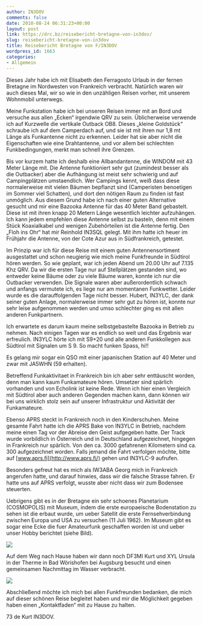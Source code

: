 ```yaml
---
author: IN3DOV
comments: false
date: 2010-08-24 06:31:23+00:00
layout: post
link: https://drc.bz/reisebericht-bretagne-von-in3dov/
slug: reisebericht-bretagne-von-in3dov
title: Reisebericht Bretagne von F/IN3DOV
wordpress_id: 1663
categories:
- Allgemein
---
```


Dieses Jahr habe ich mit Elisabeth den Ferragosto Urlaub in der fernen Bretagne im Nordwesten von Frankreich verbracht. Natürlich waren wir auch dieses Mal, wir so wie in den unzähligen Reisen vorher, mit unserem Wohnmobil unterwegs.

Meine Funkstation habe ich bei unseren Reisen immer mit an Bord und versuche aus allen „Ecken“ irgendwie QRV zu sein. Üblicherweise verwende ich auf Kurzwelle die vertikale Outback OB8. Dieses „kleine Goldstück“ schraube ich auf dem Camperdach auf, und sie ist mit ihren nur 1,8 mt Länge als Funkantenne nicht zu erkennen. Leider hat sie aber nicht die Eigenschaften wie eine Drahtantenne, und vor allem bei schlechten Funkbedingungen, merkt man schnell ihre Grenzen.

Bis vor kurzem hatte ich deshalb eine Allbandantenne, die WINDOM mit 43 Meter Länge mit. Die Antenne funktioniert sehr gut (zumindest besser als die Outbacker) aber die Aufhängung ist meist sehr schwierig und auf Campingplätzen umstaendlich. Wer Campings kennt, weiß dass diese normalerweise mit vielen Bäumen bepflanzt sind (Camperisten benoetigen im Sommer viel Schatten), und dort den nötigen Raum zu finden ist fast unmöglich. Aus diesem Grund habe ich nach einer guten Alternative gesucht und mir eine Bazooka Antenne für das 40 Meter Band gebastelt. Diese ist mit ihren knapp 20 Metern Länge wesentlich leichter aufzuhängen. Ich kann jedem empfehlen diese Antenne selbst zu basteln, denn mit einem Stück Koaxialkabel und wenigen Zubehörteilen ist die Antenne fertig. Den „Floh ins Ohr“ hat mir Reinhold IN3SQL gelegt. Mit ihm hatte ich heuer im Frühjahr die Antenne, von der Cote Azur aus in Südfrankreich, getestet.

Im Prinzip war ich für diese Reise mit einem guten Antennensortiment ausgestattet und schon neugierig wie mich meine Funkfreunde in Südtirol hören werden. So wie geplant, war ich jeden Abend um 20.00 Uhr auf 7.135 Khz QRV. Da wir die ersten Tage nur auf Stellplätzen gestanden sind, wo entweder keine Bäume oder zu viele Bäume waren, konnte ich nur die Outbacker verwenden. Die Signale waren aber außerordentlich schwach und anfangs vermutete ich, es liege nur am momentanen Funkwetter. Leider wurde es die darauffolgenden Tage nicht besser. Hubert, IN3YLC, der dank seiner guten Anlage, normalerweise immer sehr gut zu hören ist, konnte nur sehr leise aufgenommen werden und umso schlechter ging es mit allen anderen Funkpartnern.

Ich erwartete es darum kaum meine selbstgebastelte Bazooka in Betrieb zu nehmen. Nach einigen Tagen war es endlich so weit und das Ergebnis war erfreulich. IN3YLC hörte ich mit S9+20 und alle anderen Funkkollegen aus Südtirol mit Signalen um S 9. So macht funken Spass, hi!!

Es gelang mir sogar ein QSO mit einer japanischen Station auf 40 Meter und zwar mit JA5WHN (59 erhalten).

Betreffend Funkaktivitaet in Frankreich bin ich aber sehr enttäuscht worden, denn man kann kaum Funkamateure hören. Umsetzer sind spärlich vorhanden und von Echolink ist keine Rede. Wenn ich hier einen Vergleich mit Südtirol aber auch anderen Gegenden machen kann, dann können wir bei uns wirklich stolz sein auf unserer Infrastruktur und Aktivität der Funkamateure.

Ebenso APRS steckt in Frankreich noch in den Kinderschuhen. Meine gesamte Fahrt hatte ich die APRS Bake von IN3YLC in Betrieb, nachdem meine einen Tag vor der Abreise den Geist aufgegeben hatte. Der Track wurde vorbildlich in Österreich und in Deutschland aufgezeichnet, hingegen in Frankreich nur spärlich. Von den ca. 3000 gefahrenen Kilometern sind ca. 300 aufgezeichnet worden. Falls jemand die Fahrt verfolgen möchte, bitte auf [www.aprs.fi](http://www.aprs.fi/) gehen und IN3YLC-9 aufrufen.

Besonders gefreut hat es mich als IW3ABA Georg mich in Frankreich angerufen hatte, und darauf hinwies, dass wir die falsche Strasse fahren. Er hatte uns auf APRS verfolgt, wusste aber nicht dass wir zum Bodensee steuerten.

Uebrigens gibt es in der Bretagne ein sehr schoenes Planetarium (COSMOPOLIS) mit Museum, indem die erste europaeische Bodenstation zu sehen ist die erbaut wurde, um ueber Satellit die erste Fernsehverbindung zwischen Europa und USA zu versuchen (11 Juli 1962). Im Museum gibt es sogar eine Ecke die fuer Amateurfunk geschaffen worden ist und ueber unser Hobby berichtet (siehe Bild).


[![](https://drc.bz/wp-content/uploads/2010/08/IMG_5687-300x225.jpg)](https://drc.bz/wp-content/uploads/2010/08/IMG_5687.jpg)


Auf dem Weg nach Hause haben wir dann noch DF3MI Kurt und XYL Ursula in der Therme in Bad Wörishofen bei Augsburg besucht und einen gemeinsamen Nachmittag im Wasser verbracht.

![](https://drc.bz/wp-content/uploads/2010/08/IMG_5799-300x225.jpg)

Abschließend möchte ich mich bei allen Funkfreunden bedanken, die mich auf dieser schönen Reise begleitet haben und mir die Möglichkeit gegeben haben einen „Kontaktfaden“ mit zu Hause zu halten.

73 de Kurt IN3DOV.
